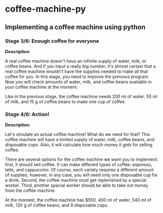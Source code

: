 # coffee-machine-py
## Implementing a coffee machine using python


### Stage 3/6: Enough coffee for everyone

**Description**:

A real coffee machine doesn't have an infinite supply of water, milk, or coffee beans. And if you input a really big number, it's almost certain that a real coffee machine wouldn't have the supplies needed to make all that coffee for you.
In this stage, you need to improve the previous program. Now you will check amounts of water, milk, and coffee beans available in your coffee machine at the moment.

Like in the previous stage, the coffee machine needs 200 ml of water, 50 ml of milk, and 15 g of coffee beans to make one cup of coffee.

### Stage 4/6: Action!

**Description**:

Let's simulate an actual coffee machine! What do we need for that? This coffee machine will have a limited supply of water, milk, coffee beans, and disposable cups. Also, it will calculate how much money it gets for selling coffee.

There are several options for the coffee machine we want you to implement: first, it should sell coffee. It can make different types of coffee: espresso, latte, and cappuccino. Of course, each variety requires a different amount of supplies, however, in any case, you will need only one disposable cup for a drink. Second, the coffee machine must get replenished by a special worker. Third, another special worker should be able to take out money from the coffee machine.

At the moment, the coffee machine has $550, 400 ml of water, 540 ml of milk, 120 g of coffee beans, and 9 disposable cups.
